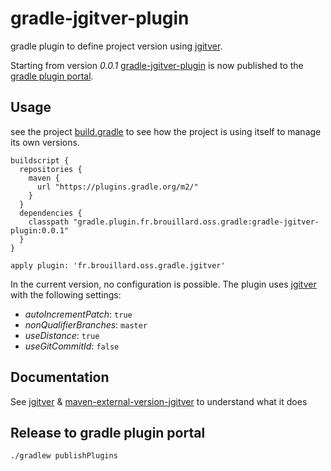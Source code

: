 # gradle-jgitver-plugin

gradle plugin to define project version using [jgitver](https://github.com/McFoggy/jgitver).

Starting from version _0.0.1_ [gradle-jgitver-plugin](https://github.com/jgitver/gradle-jgitver-plugin) is now published to the [gradle plugin portal](https://plugins.gradle.org/plugin/fr.brouillard.oss.gradle.jgitver).

## Usage

see the project [build.gradle](build.gradle) to see how the project is using itself to manage its own versions.

```
buildscript {
  repositories {
    maven {
      url "https://plugins.gradle.org/m2/"
    }
  }
  dependencies {
    classpath "gradle.plugin.fr.brouillard.oss.gradle:gradle-jgitver-plugin:0.0.1"
  }
}

apply plugin: 'fr.brouillard.oss.gradle.jgitver'
```

In the current version, no configuration is possible.
The plugin uses [jgitver](https://github.com/McFoggy/jgitver) with the following settings:

- _autoIncrementPatch_: `true`
- _nonQualifierBranches_: `master`
- _useDistance_: `true`
- _useGitCommitId_: `false`

## Documentation

See [jgitver](https://github.com/McFoggy/jgitver) & [maven-external-version-jgitver](https://github.com/McFoggy/maven-external-version-jgitver) to understand what it does

## Release to gradle plugin portal

`./gradlew publishPlugins`